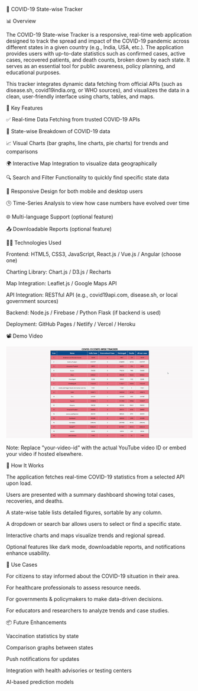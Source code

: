 🦠 COVID-19 State-wise Tracker

📊 Overview

The COVID-19 State-wise Tracker is a responsive, real-time web application designed to track the spread and impact of the COVID-19 pandemic across different states in a given country (e.g., India, USA, etc.). The application provides users with up-to-date statistics such as confirmed cases, active cases, recovered patients, and death counts, broken down by each state. It serves as an essential tool for public awareness, policy planning, and educational purposes.


This tracker integrates dynamic data fetching from official APIs (such as disease.sh, covid19india.org, or WHO sources), and visualizes the data in a clean, user-friendly interface using charts, tables, and maps.


🌟 Key Features


✅ Real-time Data Fetching from trusted COVID-19 APIs

📍 State-wise Breakdown of COVID-19 data

📈 Visual Charts (bar graphs, line charts, pie charts) for trends and comparisons

🌍 Interactive Map Integration to visualize data geographically

🔍 Search and Filter Functionality to quickly find specific state data

📱 Responsive Design for both mobile and desktop users

🕒 Time-Series Analysis to view how case numbers have evolved over time

🌐 Multi-language Support (optional feature)

📤 Downloadable Reports (optional feature)



🧑‍💻 Technologies Used

Frontend: HTML5, CSS3, JavaScript, React.js / Vue.js / Angular (choose one)

Charting Library: Chart.js / D3.js / Recharts

Map Integration: Leaflet.js / Google Maps API

API Integration: RESTful API (e.g., covid19api.com, disease.sh, or local government sources)

Backend: Node.js / Firebase / Python Flask (if backend is used)

Deployment: GitHub Pages / Netlify / Vercel / Heroku



📽️ Demo Video


<img src="outputvideo.gif">




Note: Replace "your-video-id" with the actual YouTube video ID or embed your video if hosted elsewhere.


🚀 How It Works


The application fetches real-time COVID-19 statistics from a selected API upon load.

Users are presented with a summary dashboard showing total cases, recoveries, and deaths.

A state-wise table lists detailed figures, sortable by any column.

A dropdown or search bar allows users to select or find a specific state.

Interactive charts and maps visualize trends and regional spread.

Optional features like dark mode, downloadable reports, and notifications enhance usability.


📌 Use Cases

For citizens to stay informed about the COVID-19 situation in their area.

For healthcare professionals to assess resource needs.

For governments & policymakers to make data-driven decisions.

For educators and researchers to analyze trends and case studies.



📦 Future Enhancements


Vaccination statistics by state

Comparison graphs between states

Push notifications for updates

Integration with health advisories or testing centers

AI-based prediction models

